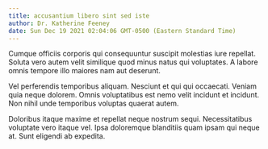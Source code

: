 ```yaml
---
title: accusantium libero sint sed iste
author: Dr. Katherine Feeney
date: Sun Dec 19 2021 02:04:06 GMT-0500 (Eastern Standard Time)
---
```

Cumque officiis corporis qui consequuntur suscipit molestias iure repellat. Soluta vero autem velit similique quod minus natus qui voluptates. A labore omnis tempore illo maiores nam aut deserunt.

 Vel perferendis temporibus aliquam. Nesciunt et qui qui occaecati. Veniam quia neque dolorem. Omnis voluptatibus est nemo velit incidunt et incidunt. Non nihil unde temporibus voluptas quaerat autem.

 Doloribus itaque maxime et repellat neque nostrum sequi. Necessitatibus voluptate vero itaque vel. Ipsa doloremque blanditiis quam ipsam qui neque at. Sunt eligendi ab expedita.
